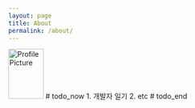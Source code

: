 ```yaml
---
layout: page
title: About
permalink: /about/
---
```


<img src="{{ site.baseurl }}/assets/8291.jpg" height="100" width="70" title="Profile Picture" class="profile">
# todo_now
1. 개발자 일기
2. etc
# todo_end
